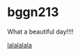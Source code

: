 # bggn213
What a beautiful day!!!!



[lalalalala](https://bioboot.github.io/bggn213_W22/schedule/)
